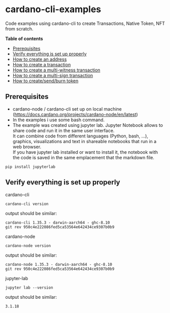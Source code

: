 # cardano-cli-examples
Code examples using cardano-cli to create Transactions, Native Token, NFT from scratch. 

**Table of contents**
- [Prerequisites](#Prerequisites)
- [Verify everything is set up properly](#Verify-everything-is-set-up-properly)
- [How to create an address](https://github.com/attadje/cardano-cli-examples/blob/main/1-address/how-to-create-an-address.md)
- [How to create a transaction](https://github.com/attadje/cardano-cli-examples/blob/main/2-simple-transaction/how-to-create-a-simple-tx.md)
- [How to create a multi-witness transaction](https://github.com/attadje/cardano-cli-examples/blob/main/3-multi-witness-tx/how-to-create-a-multi-witness-tx.md)
- [How to create a multi-sign transaction](https://github.com/attadje/cardano-cli-examples/blob/main/4-multi-sign-tx/how-to-create-a-multi-sign-tx.md)
- [How to create/send/burn token](https://github.com/attadje/cardano-cli-examples/blob/main/5-native-token/how-to-create-send-burn-fungible-tokens.md)

## Prerequisites

- cardano-node / cardano-cli set up on local machine (https://docs.cardano.org/projects/cardano-node/en/latest)
- In the examples i use some bash command.
- The example was created using jupyter lab.
Jupyter Notebook allows to share code and run it in the same user interface.  
It can combine code from different languages (Python, bash, ...), graphics, visualizations and text in shareable notebooks that run in a web browser.  
If you have jupyter lab installed or want to install it, the notebook with the code is saved in the same emplacement that the markdown file.
```
pip install jupyterlab
```

## Verify everything is set up properly

cardano-cli

```
cardano-cli version
```

output should be similar:

```
cardano-cli 1.35.3 - darwin-aarch64 - ghc-8.10
git rev 950c4e222086fed5ca53564e642434ce9307b0b9
```

cardano-node

```
cardano-node version
```

output should be similar:

```
cardano-node 1.35.3 - darwin-aarch64 - ghc-8.10
git rev 950c4e222086fed5ca53564e642434ce9307b0b9
```

jupyter-lab
```
jupyter lab --version
```

output should be similar:
```
3.1.18
```



